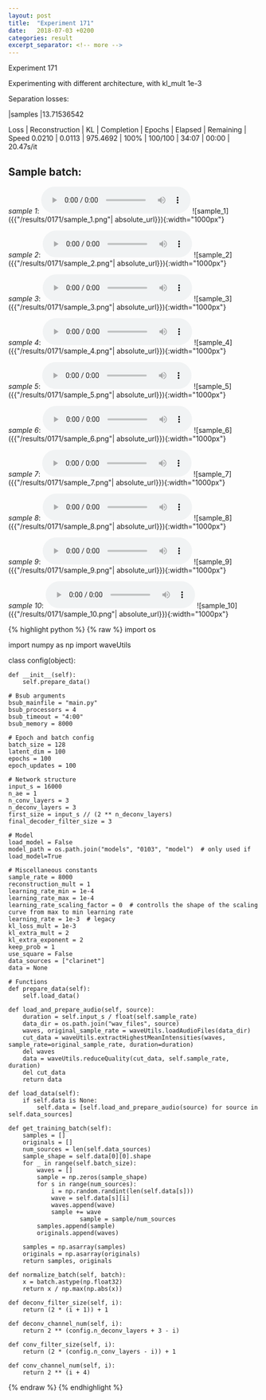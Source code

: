 ```yaml
---
layout: post
title:  "Experiment 171"
date:   2018-07-03 +0200
categories: result
excerpt_separator: <!-- more -->
---
```

Experiment 171

Experimenting with different architecture, with kl_mult 1e-3

Separation losses:

|samples
|13.71536542

Loss | Reconstruction | KL | Completion | Epochs | Elapsed | Remaining | Speed
0.0210 | 0.0113 | 975.4692 | 100% | 100/100 | 34:07 | 00:00 | 20.47s/it<!-- more -->

## **Sample batch**:
_sample 1_:
<audio src="/ResultsOverview/results/0171/sample_1.wav" controls preload></audio>
![sample_1]({{"/results/0171/sample_1.png"| absolute_url}}){:width="1000px"}

_sample 2_:
<audio src="/ResultsOverview/results/0171/sample_2.wav" controls preload></audio>
![sample_2]({{"/results/0171/sample_2.png"| absolute_url}}){:width="1000px"}

_sample 3_:
<audio src="/ResultsOverview/results/0171/sample_3.wav" controls preload></audio>
![sample_3]({{"/results/0171/sample_3.png"| absolute_url}}){:width="1000px"}

_sample 4_:
<audio src="/ResultsOverview/results/0171/sample_4.wav" controls preload></audio>
![sample_4]({{"/results/0171/sample_4.png"| absolute_url}}){:width="1000px"}

_sample 5_:
<audio src="/ResultsOverview/results/0171/sample_5.wav" controls preload></audio>
![sample_5]({{"/results/0171/sample_5.png"| absolute_url}}){:width="1000px"}

_sample 6_:
<audio src="/ResultsOverview/results/0171/sample_6.wav" controls preload></audio>
![sample_6]({{"/results/0171/sample_6.png"| absolute_url}}){:width="1000px"}

_sample 7_:
<audio src="/ResultsOverview/results/0171/sample_7.wav" controls preload></audio>
![sample_7]({{"/results/0171/sample_7.png"| absolute_url}}){:width="1000px"}

_sample 8_:
<audio src="/ResultsOverview/results/0171/sample_8.wav" controls preload></audio>
![sample_8]({{"/results/0171/sample_8.png"| absolute_url}}){:width="1000px"}

_sample 9_:
<audio src="/ResultsOverview/results/0171/sample_9.wav" controls preload></audio>
![sample_9]({{"/results/0171/sample_9.png"| absolute_url}}){:width="1000px"}

_sample 10_:
<audio src="/ResultsOverview/results/0171/sample_10.wav" controls preload></audio>
![sample_10]({{"/results/0171/sample_10.png"| absolute_url}}){:width="1000px"}


{% highlight python %}
{% raw %}
import os

import numpy as np
import waveUtils


class config(object):

	def __init__(self):
		self.prepare_data()

	# Bsub arguments
	bsub_mainfile = "main.py"
	bsub_processors = 4
	bsub_timeout = "4:00"
	bsub_memory = 8000

	# Epoch and batch config
	batch_size = 128
	latent_dim = 100
	epochs = 100
	epoch_updates = 100

	# Network structure
	input_s = 16000
	n_ae = 1
	n_conv_layers = 3
	n_deconv_layers = 3
	first_size = input_s // (2 ** n_deconv_layers)
	final_decoder_filter_size = 3

	# Model
	load_model = False
	model_path = os.path.join("models", "0103", "model")  # only used if load_model=True

	# Miscellaneous constants
	sample_rate = 8000
	reconstruction_mult = 1
	learning_rate_min = 1e-4
	learning_rate_max = 1e-4
	learning_rate_scaling_factor = 0  # controlls the shape of the scaling curve from max to min learning rate
	learning_rate = 1e-3  # legacy
	kl_loss_mult = 1e-3
	kl_extra_mult = 2
	kl_extra_exponent = 2
	keep_prob = 1
	use_square = False
	data_sources = ["clarinet"]
	data = None

	# Functions
	def prepare_data(self):
		self.load_data()

	def load_and_prepare_audio(self, source):
		duration = self.input_s / float(self.sample_rate)
		data_dir = os.path.join("wav_files", source)
		waves, original_sample_rate = waveUtils.loadAudioFiles(data_dir)
		cut_data = waveUtils.extractHighestMeanIntensities(waves, sample_rate=original_sample_rate, duration=duration)
		del waves
		data = waveUtils.reduceQuality(cut_data, self.sample_rate, duration)
		del cut_data
		return data

	def load_data(self):
		if self.data is None:
			self.data = [self.load_and_prepare_audio(source) for source in self.data_sources]

	def get_training_batch(self):
		samples = []
		originals = []
		num_sources = len(self.data_sources)
		sample_shape = self.data[0][0].shape
		for _ in range(self.batch_size):
			waves = []
			sample = np.zeros(sample_shape)
			for s in range(num_sources):
				i = np.random.randint(len(self.data[s]))
				wave = self.data[s][i]
				waves.append(wave)
				sample += wave
                        sample = sample/num_sources
			samples.append(sample)
			originals.append(waves)

		samples = np.asarray(samples)
		originals = np.asarray(originals)
		return samples, originals

	def normalize_batch(self, batch):
		x = batch.astype(np.float32)
		return x / np.max(np.abs(x))

	def deconv_filter_size(self, i):
		return (2 * (i + 1)) + 1

	def deconv_channel_num(self, i):
		return 2 ** (config.n_deconv_layers + 3 - i)

	def conv_filter_size(self, i):
		return (2 * (config.n_conv_layers - i)) + 1

	def conv_channel_num(self, i):
		return 2 ** (i + 4)

{% endraw %}
{% endhighlight %}
